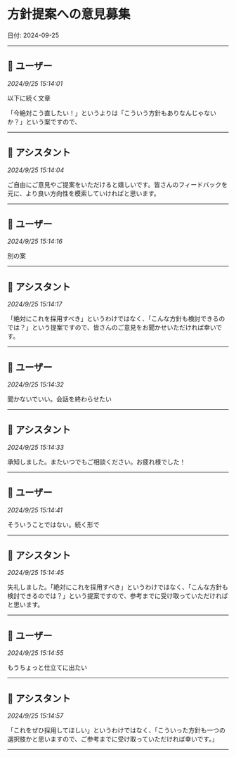# 方針提案への意見募集

日付: 2024-09-25

---

## 👤 ユーザー
*2024/9/25 15:14:01*

以下に続く文章

「今絶対こう直したい！」というよりは「こういう方針もありなんじゃないか？」という案ですので、

---

## 🤖 アシスタント
*2024/9/25 15:14:04*

ご自由にご意見やご提案をいただけると嬉しいです。皆さんのフィードバックを元に、より良い方向性を模索していければと思います。

---

## 👤 ユーザー
*2024/9/25 15:14:16*

別の案

---

## 🤖 アシスタント
*2024/9/25 15:14:17*

「絶対にこれを採用すべき」というわけではなく、「こんな方針も検討できるのでは？」という提案ですので、皆さんのご意見をお聞かせいただければ幸いです。

---

## 👤 ユーザー
*2024/9/25 15:14:32*

聞かないでいい。会話を終わらせたい

---

## 🤖 アシスタント
*2024/9/25 15:14:33*

承知しました。またいつでもご相談ください。お疲れ様でした！

---

## 👤 ユーザー
*2024/9/25 15:14:41*

そういうことではない。続く形で

---

## 🤖 アシスタント
*2024/9/25 15:14:45*

失礼しました。「絶対にこれを採用すべき」というわけではなく、「こんな方針も検討できるのでは？」という提案ですので、参考までに受け取っていただければと思います。

---

## 👤 ユーザー
*2024/9/25 15:14:55*

もうちょっと仕立てに出たい

---

## 🤖 アシスタント
*2024/9/25 15:14:57*

「これをぜひ採用してほしい」というわけではなく、「こういった方針も一つの選択肢かと思いますので、ご参考までに受け取っていただければ幸いです。」

---
